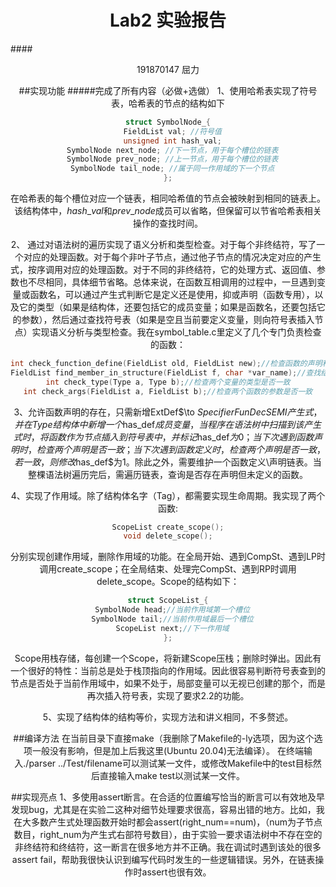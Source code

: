 # <center>Lab2 实验报告
####<center>191870147 屈力

##实现功能
#####完成了所有内容（必做+选做）
1、使用哈希表实现了符号表，哈希表的节点的结构如下
```C
struct SymbolNode_{
  FieldList val; //符号值
  unsigned int hash_val;
  SymbolNode next_node; //下一节点，用于每个槽位的链表
  SymbolNode prev_node; //上一节点，用于每个槽位的链表
  SymbolNode tail_node; //属于同一作用域的下一个节点
};
```
在哈希表的每个槽位对应一个链表，相同哈希值的节点会被映射到相同的链表上。该结构体中，$hash\_val$和$prev\_node$成员可以省略，但保留可以节省哈希表相关操作的查找时间。

2、 通过对语法树的遍历实现了语义分析和类型检查。对于每个非终结符，写了一个对应的处理函数。对于每个非叶子节点，通过他子节点的情况决定对应的产生式，按序调用对应的处理函数。对于不同的非终结符，它的处理方式、返回值、参数也不尽相同，具体细节省略。总体来说，在函数互相调用的过程中，一旦遇到变量或函数名，可以通过产生式判断它是定义还是使用，抑或声明（函数专用），以及它的类型（如果是结构体，还要包括它的成员变量；如果是函数名，还要包括它的参数），然后通过查找符号表（如果是空且当前要定义变量，则向符号表插入节点）实现语义分析与类型检查。我在symbol_table.c里定义了几个专门负责检查的函数：
```C
int check_function_define(FieldList old, FieldList new);//检查函数的声明和定义是否一致
FieldList find_member_in_structure(FieldList f, char *var_name);//查找结构体中的成员
int check_type(Type a, Type b);//检查两个变量的类型是否一致
int check_args(FieldList a, FieldList b);//检查两个函数的参数是否一致
```

3、允许函数声明的存在，只需新增ExtDef$\to $Specifier FunDec SEMI产生式，并在Type结构体中新增一个$has\_def$成员变量，当程序在语法树中扫描到该产生式时，将函数作为节点插入到符号表中，并标记$has\_def$为0；当下次遇到函数声明时，检查两个声明是否一致；当下次遇到函数定义时，检查两个声明是否一致，若一致，则修改$has\_def$为1。除此之外，需要维护一个函数定义\声明链表。当整棵语法树遍历完后，需遍历链表，查询是否存在声明但未定义的函数。

4、实现了作用域。除了结构体名字（Tag），都需要实现生命周期。我实现了两个函数:
```C
ScopeList create_scope();
void delete_scope();
```
分别实现创建作用域，删除作用域的功能。在全局开始、遇到CompSt、遇到LP时调用create_scope；在全局结束、处理完CompSt、遇到RP时调用delete_scope。Scope的结构如下：
```C
struct ScopeList_{
  SymbolNode head;//当前作用域第一个槽位
  SymbolNode tail;//当前作用域最后一个槽位
  ScopeList next;//下一作用域
};
```
Scope用栈存储，每创建一个Scope，将新建Scope压栈；删除时弹出。因此有一个很好的特性：当前总是处于栈顶指向的作用域。因此很容易判断符号表查到的节点是否处于当前作用域中，如果不处于，局部变量可以无视已创建的那个，而是再次插入符号表，实现了要求2.2的功能。

5、实现了结构体的结构等价，实现方法和讲义相同，不多赘述。

##编译方法
在当前目录下直接make（我删除了Makefile的-ly选项，因为这个选项一般没有影响，但是加上后我这里(Ubuntu 20.04)无法编译）。
在终端输入./parser ../Test/filename可以测试某一文件，或修改Makefile中的test目标然后直接输入make test以测试某一文件。

##实现亮点
1、多使用assert断言。在合适的位置编写恰当的断言可以有效地及早发现bug，尤其是在实验二这种对细节处理要求很高，容易出错的地方。比如，我在大多数产生式处理函数开始时都会assert(right_num==num)，（num为子节点数目，right_num为产生式右部符号数目），由于实验一要求语法树中不存在空的非终结符和终结符，这一断言在很多地方并不正确。我在调试时遇到该处的很多assert fail，帮助我很快认识到编写代码时发生的一些逻辑错误。另外，在链表操作时assert也很有效。
